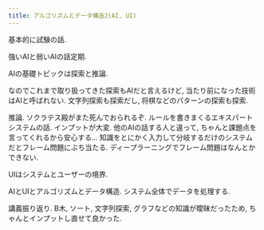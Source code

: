 ```yaml
---
title: アルゴリズムとデータ構造2(AI, UI)
---
```


基本的に試験の話.

強いAIと弱いAIの話定期.

AIの基礎トピックは探索と推論.

なのでこれまで取り扱ってきた探索もAIだと言えるけど,
当たり前になった技術はAIと呼ばれない.
文字列探索も探索だし,
将棋などのパターンの探索も探索.

推論.
ソクラテス殿がまた死んでおられるぞ.
ルールを書きまくるエキスパートシステムの話.
インプットが大変.
他のAIの話する人と違って,
ちゃんと課題点を言ってくれるから安心する…
知識をとにかく入力して分岐するだけのシステムだとフレーム問題にぶち当たる.
ディープラーニングでフレーム問題はなんとかできない.

UIはシステムとユーザーの境界.

AIとUIとアルゴリズムとデータ構造.
システム全体でデータを処理する.

講義振り返り.
B木,
ソート,
文字列探索,
グラフなどの知識が曖昧だったため,
ちゃんとインプットし直せて良かった.
